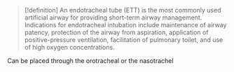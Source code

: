 >[!definition]
>An endotracheal tube (ETT) is the most commonly used artificial airway for providing short-term airway management. Indications for endotracheal intubation include maintenance of airway patency, protection of the airway from aspiration, application of positive-pressure ventilation, facilitation of pulmonary toilet, and use of high oxygen concentrations.

Can be placed through the orotracheal or the nasotrachel